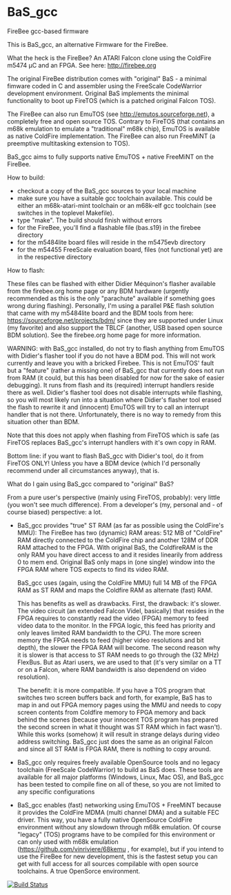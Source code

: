 # BaS_gcc
FireBee gcc-based firmware

This is BaS_gcc, an alternative Firmware for the FireBee.

What the heck is the FireBee? An ATARI Falcon clone using the ColdFire m5474 µC and an FPGA.
See here: http://firebee.org

The original FireBee distribution comes with "original" BaS - a minimal fimware coded in C and
assembler using the FreeScale CodeWarrior development environment. Original BaS implements the minimal
functionality to boot up FireTOS (which is a patched original Falcon TOS).

The FireBee can also run EmuTOS (see http://emutos.sourceforge.net),
a completely free and open source TOS.
Contrary to FireTOS (that contains an m68k emulation to emulate a "traditional" m68k chip), EmuTOS is available as native ColdFire implementation. 
The FireBee can also run FreeMiNT (a preemptive multitasking extension to TOS).

BaS_gcc aims to fully supports native EmuTOS + native FreeMiNT on the FireBee.


How to build:

- checkout a copy of the BaS_gcc sources to your local machine
- make sure you have a suitable gcc toolchain available. This could be either an m68k-atari-mint toolchain or an m68k-elf gcc toolchain (see switches in the toplevel Makefile).
- type "make". The build should finish without errors
- for the FireBee, you'll find a flashable file (bas.s19) in the firebee directory
- for the m5484lite board files will reside in the m5475evb directory
- for the m54455 FreeScale evaluation board, files (not functional yet) are in the respective directory

How to flash:

These files can be flashed with either Didier Méquinon's flasher available from the firebee.org home page or any BDM hardware (urgently recommended as this is the only "parachute" available if something goes wrong during flashing). Personally, I'm using a parallel P&E flash solution that came with my m5484lite board and the BDM tools from here: https://sourceforge.net/projects/bdm/ since they are supported under Linux (my favorite) and also support the TBLCF (another, USB based open source BDM solution). See the firebee.org home page for more information.

WARNING: with BaS_gcc installed, do not try to flash anything from EmuTOS with Didier's flasher tool if you do not have a BDM pod. This will not work currently and leave you with a bricked Firebee. This is not EmuTOS' fault but a "feature" (rather a missing one) of BaS_gcc that currently does not run from RAM (it could, but this has been disabled for now for the sake of easier debugging). It runs from flash and its (required) interrupt handlers reside there as well. Didier's flasher tool does not disable interrupts while flashing, so you will most likely run into a situation where Didier's flasher tool erased the flash to rewrite it and (innocent) EmuTOS will try to call an interrupt handler that is not there. Unfortunately, there is no way to remedy from this situation other than BDM.

Note that this does not apply when flashing from FireTOS which is safe (as FireTOS replaces BaS_gcc's interrupt handlers with it's own copy in RAM.

Bottom line: if you want to flash BaS_gcc with Didier's tool, do it from FireTOS ONLY! 
Unless you have a BDM device (which I'd personally recommend under all circumstances anyway), that is.

What do I gain using BaS_gcc compared to "original" BaS?

From a pure user's perspective (mainly using FireTOS, probably): very little (you won't see much difference). From a developer's (my, personal and - of course biased) perspective: a lot.

- BaS_gcc provides "true" ST RAM (as far as possible using the ColdFire's MMU):
  The FireBee has two (dynamic) RAM areas: 512 MB of "ColdFire" RAM directly connected to the ColdFire chip and another 128M of DDR RAM attached to the FPGA. With original BaS, the ColdfireRAM is the only RAM you have direct access to and it resides linearily from address 0 to mem end. Original BaS only maps in (one single) window into the FPGA RAM where TOS expects to find its video RAM.

  BaS_gcc uses (again, using the ColdFire MMU) full 14 MB of the FPGA RAM as ST RAM and maps the Coldfire RAM as alternate (fast) RAM.
  
  This has benefits as well as drawbacks. First, the drawback: it's slower. The video circuit (an extended Falcon Videl, basically) that resides in the FPGA requires to constantly read the video (FPGA) memory to feed video data to the monitor. In the FPGA logic, this feed has priority and only leaves limited RAM bandwidth to the CPU. The more screen memory the FPGA needs to feed (higher video resolutions and bit depth), the slower the FPGA RAM will become.
  The second reason why it is slower is that access to ST RAM needs to go through the (32 MHz) FlexBus. But as Atari users, we are used to that (it's very similar on a TT or on a Falcon, where RAM bandwidth is also dependend on video resolution).
  
  The benefit: it is more compatible. If you have a TOS program that switches two screen buffers back and forth, for example, BaS has to map in and out FPGA memory pages using the MMU and needs to copy screen contents from Coldfire memory to FPGA memory and back behind the scenes (because your innocent TOS program has prepared the second screen in what it thought was ST RAM which in fact wasn't). While this works (somehow) it will result in strange delays during video address switching. BaS_gcc just does the same as an original Falcon and since all ST RAM is FPGA RAM, there is nothing to copy around.

- BaS_gcc only requires freely available OpenSource tools and no legacy toolchain (FreeScale CodeWarrior) to build as BaS does.
  These tools are available for all major platforms (Windows, Linux, Mac OS), and BaS_gcc has been tested to compile fine on all of these, so you are not limited to any specific configurations

- BaS_gcc enables (fast) networking using EmuTOS + FreeMiNT because it provides the ColdFire MDMA (multi channel DMA) and a suitable FEC driver. This way, you have a fully native OpenSource ColdFire environment without any slowdown through m68k emulation. Of course "legacy" (TOS) programs have to be compiled for this environment or can only used with m68k emulation (https://github.com/vinriviere/68kemu , for example), but if you intend to use the FireBee for new development, this is the fastest setup you can get with full access for all sources compilable with open source toolchains. A true OpenSorce environment.

[![Build Status](https://travis-ci.org/firebee-org/BaS_gcc.svg?branch=master)](https://travis-ci.org/firebee-org/BaS_gcc)
